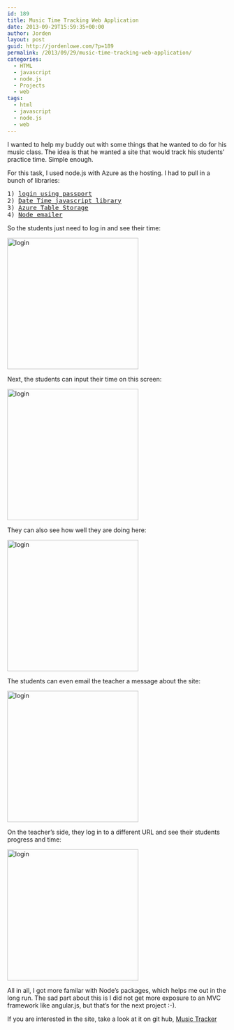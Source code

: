 ```yaml
---
id: 189
title: Music Time Tracking Web Application
date: 2013-09-29T15:59:35+00:00
author: Jorden
layout: post
guid: http://jordenlowe.com/?p=189
permalink: /2013/09/29/music-time-tracking-web-application/
categories:
  - HTML
  - javascript
  - node.js
  - Projects
  - web
tags:
  - html
  - javascript
  - node.js
  - web
---
```

<div>
  <p>
    I wanted to help my buddy out with some things that he wanted to do for his music class. The idea is that he wanted a site that would track his students&#8217; practice time. Simple enough.
  </p>
  
  <p>
    For this task, I used node.js with Azure as the hosting. I had to pull in a bunch of libraries:
  </p>
  
  <pre>1) <a href="https://github.com/jaredhanson/passport">login using passport</a>
2) <a href="http://www.datejs.com/">Date Time javascript library</a>
3) <a href="https://github.com/WindowsAzure/azure-sdk-for-node">Azure Table Storage</a>
4) <a href="https://github.com/andris9/Nodemailer">Node emailer</a>
</pre>
  
  <p>
    So the students just need to log in and see their time:
  </p>
  
  <p>
    <img src="http://jordenlowe.com/wp-content/uploads/2016/02/login.png" alt="login" width="300" />
  </p>
  
  <p>
    Next, the students can input their time on this screen:
  </p>
  
  <p>
    <img src="http://jordenlowe.com/wp-content/uploads/2016/02/timesheet.png" alt="login" width="300" />
  </p>
  
  <p>
    They can also see how well they are doing here:
  </p>
  
  <p>
    <img src="http://jordenlowe.com/wp-content/uploads/2016/02/history.png" alt="login" width="300" />
  </p>
  
  <p>
    The students can even email the teacher a message about the site:
  </p>
  
  <p>
    <img src="http://jordenlowe.com/wp-content/uploads/2016/02/email.png" alt="login" width="300" />
  </p>
  
  <p>
    On the teacher&#8217;s side, they log in to a different URL and see their students progress and time:
  </p>
  
  <p>
    <img src="http://jordenlowe.com/wp-content/uploads/2016/02/teacher.png" alt="login" width="300" />
  </p>
  
  <p>
    All in all, I got more familar with Node&#8217;s packages, which helps me out in the long run. The sad part about this is I did not get more exposure to an MVC framework like angular.js, but that&#8217;s for the next project :-).
  </p>
  
  <p>
    If you are interested in the site, take a look at it on git hub, <a href="https://github.com/supermitsuba/musictracker">Music Tracker</a>
  </p>
</div>